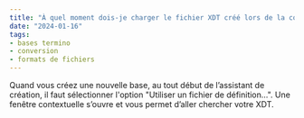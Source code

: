 ```yaml
---
title: "À quel moment dois-je charger le fichier XDT créé lors de la conversion quand je crée ma base termino ?"
date: "2024-01-16"
tags:
- bases termino
- conversion
- formats de fichiers
---
```


Quand vous créez une nouvelle base, au tout début de l’assistant de création, il faut sélectionner l'option "Utiliser un fichier de définition...". Une fenêtre contextuelle s’ouvre et vous permet d’aller chercher votre XDT.

